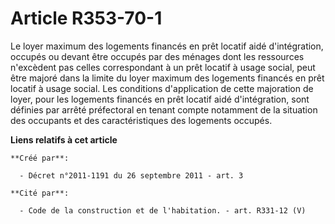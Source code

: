 # Article R353-70-1

Le loyer maximum des logements financés en prêt locatif aidé d'intégration, occupés ou devant être occupés par des ménages
dont les ressources n'excèdent pas celles correspondant à un prêt locatif à usage social, peut être majoré dans la limite du
loyer maximum des logements financés en prêt locatif à usage social. Les conditions d'application de cette majoration de
loyer, pour les logements financés en prêt locatif aidé d'intégration, sont définies par arrêté préfectoral en tenant compte
notamment de la situation des occupants et des caractéristiques des logements occupés.

**Liens relatifs à cet article**

	**Créé par**:

	  - Décret n°2011-1191 du 26 septembre 2011 - art. 3

	**Cité par**:

	  - Code de la construction et de l'habitation. - art. R331-12 (V)
